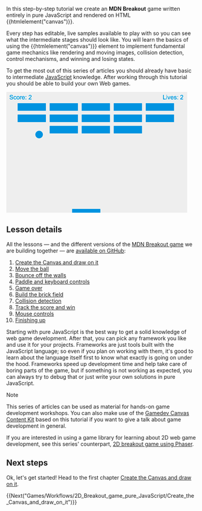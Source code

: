 
In this step-by-step tutorial we create an **MDN Breakout** game written entirely in pure JavaScript and rendered on HTML {{htmlelement("canvas")}}.

Every step has editable, live samples available to play with so you can see what the intermediate stages should look like. You will learn the basics of using the {{htmlelement("canvas")}} element to implement fundamental game mechanics like rendering and moving images, collision detection, control mechanisms, and winning and losing states.

To get the most out of this series of articles you should already have basic to intermediate [JavaScript](/Learn/Getting_started_with_the_web/JavaScript_basics) knowledge. After working through this tutorial you should be able to build your own Web games.

![Gameplay screen from the game MDN Breakout where you can use your paddle to bounce the ball and destroy the brick field, with keeping the score and lives.](mdn-breakout-gameplay.png)

## Lesson details

All the lessons — and the different versions of the [MDN Breakout game](https://breakout.enclavegames.com/lesson10.html) we are building together — are [available on GitHub](https://github.com/end3r/Gamedev-Canvas-workshop):

1. [Create the Canvas and draw on it](/Games/Tutorials/2D_Breakout_game_pure_JavaScript/Create_the_Canvas_and_draw_on_it)
2. [Move the ball](/Games/Tutorials/2D_Breakout_game_pure_JavaScript/Move_the_ball)
3. [Bounce off the walls](/Games/Tutorials/2D_Breakout_game_pure_JavaScript/Bounce_off_the_walls)
4. [Paddle and keyboard controls](/Games/Tutorials/2D_Breakout_game_pure_JavaScript/Paddle_and_keyboard_controls)
5. [Game over](/Games/Tutorials/2D_Breakout_game_pure_JavaScript/Game_over)
6. [Build the brick field](/Games/Tutorials/2D_Breakout_game_pure_JavaScript/Build_the_brick_field)
7. [Collision detection](/Games/Tutorials/2D_Breakout_game_pure_JavaScript/Collision_detection)
8. [Track the score and win](/Games/Tutorials/2D_Breakout_game_pure_JavaScript/Track_the_score_and_win)
9. [Mouse controls](/Games/Tutorials/2D_Breakout_game_pure_JavaScript/Mouse_controls)
10. [Finishing up](/Games/Tutorials/2D_Breakout_game_pure_JavaScript/Finishing_up)

Starting with pure JavaScript is the best way to get a solid knowledge of web game development. After that, you can pick any framework you like and use it for your projects. Frameworks are just tools built with the JavaScript language; so even if you plan on working with them, it's good to learn about the language itself first to know what exactly is going on under the hood. Frameworks speed up development time and help take care of boring parts of the game, but if something is not working as expected, you can always try to debug that or just write your own solutions in pure JavaScript.

> [!NOTE]
> This series of articles can be used as material for hands-on game development workshops. You can also make use of the [Gamedev Canvas Content Kit](https://github.com/end3r/Gamedev-Canvas-Content-Kit) based on this tutorial if you want to give a talk about game development in general.
>
> If you are interested in using a game library for learning about 2D web game development, see this series' counterpart, [2D breakout game using Phaser](/Games/Tutorials/2D_breakout_game_Phaser).

## Next steps

Ok, let's get started! Head to the first chapter [Create the Canvas and draw on it](/Games/Tutorials/2D_Breakout_game_pure_JavaScript/Create_the_Canvas_and_draw_on_it).

{{Next("Games/Workflows/2D_Breakout_game_pure_JavaScript/Create_the_Canvas_and_draw_on_it")}}
